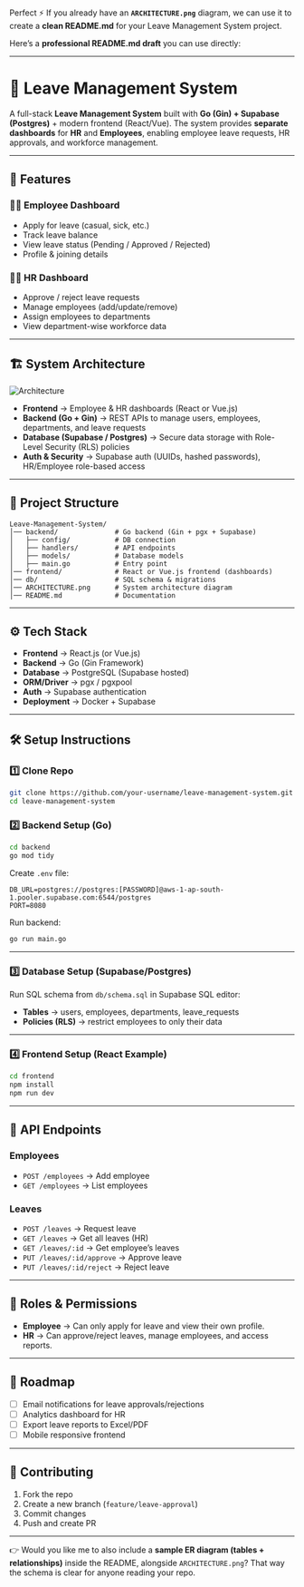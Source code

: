Perfect ⚡ If you already have an **`ARCHITECTURE.png`** diagram, we can use it to create a **clean README.md** for your Leave Management System project.

Here’s a **professional README.md draft** you can use directly:

---

# 🚀 Leave Management System

A full-stack **Leave Management System** built with **Go (Gin) + Supabase (Postgres)** + modern frontend (React/Vue).
The system provides **separate dashboards** for **HR** and **Employees**, enabling employee leave requests, HR approvals, and workforce management.

---

## 📌 Features

### 👨‍💼 Employee Dashboard

* Apply for leave (casual, sick, etc.)
* Track leave balance
* View leave status (Pending / Approved / Rejected)
* Profile & joining details

### 🧑‍💻 HR Dashboard

* Approve / reject leave requests
* Manage employees (add/update/remove)
* Assign employees to departments
* View department-wise workforce data

---

## 🏗️ System Architecture

![Architecture](ARCHITECTURE.png)

* **Frontend** → Employee & HR dashboards (React or Vue.js)
* **Backend (Go + Gin)** → REST APIs to manage users, employees, departments, and leave requests
* **Database (Supabase / Postgres)** → Secure data storage with Role-Level Security (RLS) policies
* **Auth & Security** → Supabase auth (UUIDs, hashed passwords), HR/Employee role-based access

---

## 📂 Project Structure

```
Leave-Management-System/
│── backend/              # Go backend (Gin + pgx + Supabase)
│   ├── config/           # DB connection
│   ├── handlers/         # API endpoints
│   ├── models/           # Database models
│   ├── main.go           # Entry point
│── frontend/             # React or Vue.js frontend (dashboards)
│── db/                   # SQL schema & migrations
│── ARCHITECTURE.png      # System architecture diagram
│── README.md             # Documentation
```

---

## ⚙️ Tech Stack

* **Frontend** → React.js (or Vue.js)
* **Backend** → Go (Gin Framework)
* **Database** → PostgreSQL (Supabase hosted)
* **ORM/Driver** → pgx / pgxpool
* **Auth** → Supabase authentication
* **Deployment** → Docker + Supabase

---

## 🛠️ Setup Instructions

### 1️⃣ Clone Repo

```bash
git clone https://github.com/your-username/leave-management-system.git
cd leave-management-system
```

### 2️⃣ Backend Setup (Go)

```bash
cd backend
go mod tidy
```

Create `.env` file:

```env
DB_URL=postgres://postgres:[PASSWORD]@aws-1-ap-south-1.pooler.supabase.com:6544/postgres
PORT=8080
```

Run backend:

```bash
go run main.go
```

---

### 3️⃣ Database Setup (Supabase/Postgres)

Run SQL schema from `db/schema.sql` in Supabase SQL editor:

* **Tables** → users, employees, departments, leave\_requests
* **Policies (RLS)** → restrict employees to only their data

---

### 4️⃣ Frontend Setup (React Example)

```bash
cd frontend
npm install
npm run dev
```

---

## 📡 API Endpoints

### Employees

* `POST /employees` → Add employee
* `GET /employees` → List employees

### Leaves

* `POST /leaves` → Request leave
* `GET /leaves` → Get all leaves (HR)
* `GET /leaves/:id` → Get employee’s leaves
* `PUT /leaves/:id/approve` → Approve leave
* `PUT /leaves/:id/reject` → Reject leave

---

## 🔐 Roles & Permissions

* **Employee** → Can only apply for leave and view their own profile.
* **HR** → Can approve/reject leaves, manage employees, and access reports.

---

## 🚀 Roadmap

* [ ] Email notifications for leave approvals/rejections
* [ ] Analytics dashboard for HR
* [ ] Export leave reports to Excel/PDF
* [ ] Mobile responsive frontend

---

## 🤝 Contributing

1. Fork the repo
2. Create a new branch (`feature/leave-approval`)
3. Commit changes
4. Push and create PR

---


👉 Would you like me to also include a **sample ER diagram (tables + relationships)** inside the README, alongside `ARCHITECTURE.png`? That way the schema is clear for anyone reading your repo.
